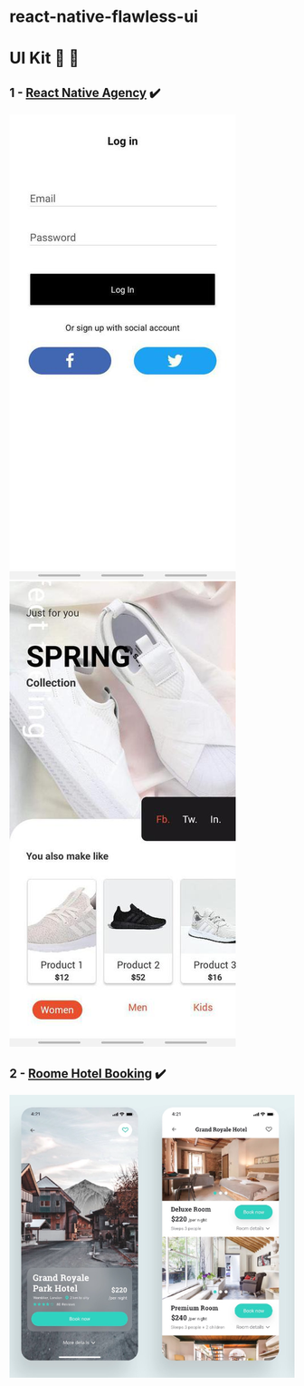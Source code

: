 # react-native-flawless-ui


# UI Kit :tada: :tada:


## 1 - [React Native Agency](src/ReactNativeAgency/) :heavy_check_mark:

![ReactNativeAgency-1](./assets/ReactNativeAgency/ReactNativeAgency-1.jpg)
![ReactNativeAgency-2](./assets/ReactNativeAgency/ReactNativeAgency-2.jpg)


## 2 - [Roome Hotel Booking](src/RoomeHotelBooking/) :heavy_check_mark:

![RoomeHotelBooking](./assets/RoomeHotelBooking/room.png)